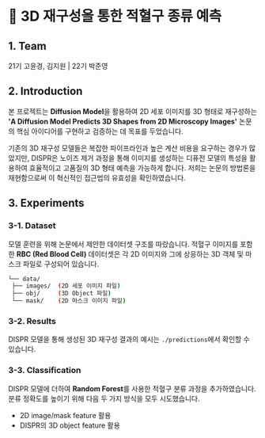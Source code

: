 # 🔬 3D 재구성을 통한 적혈구 종류 예측

## 1. Team
21기 고윤경, 김지원 | 22기 박준영

## 2. Introduction

본 프로젝트는 **Diffusion Model**을 활용하여 2D 세포 이미지를 3D 형태로 재구성하는 **'A Diffusion Model Predicts 3D Shapes from 2D Microscopy Images'** 논문의 핵심 아이디어를 구현하고 검증하는 데 목표를 두었습니다.

기존의 3D 재구성 모델들은 복잡한 파이프라인과 높은 계산 비용을 요구하는 경우가 많았지만, DISPR은 노이즈 제거 과정을 통해 이미지를 생성하는 디퓨전 모델의 특성을 활용하여 효율적이고 고품질의 3D 형태 예측을 가능하게 합니다. 저희는 논문의 방법론을 재현함으로써 이 혁신적인 접근법의 유효성을 확인하였습니다.

## 3. Experiments

### 3-1. Dataset

모델 훈련을 위해 논문에서 제안한 데이터셋 구조를 따랐습니다. 적혈구 이미지를 포함한 **RBC (Red Blood Cell)** 데이터셋은 각 2D 이미지와 그에 상응하는 3D 객체 및 마스크 파일로 구성되어 있습니다.

```bash
└── data/
 ├── images/  (2D 세포 이미지 파일)
 ├── obj/     (3D Object 파일)
 └── mask/    (2D 마스크 이미지 파일)
```
### 3-2. Results

DISPR 모델을 통해 생성된 3D 재구성 결과의 예시는 `./predictions`에서 확인할 수 있습니다.

### 3-3. Classification

DISPR 모델에 더하여 **Random Forest**를 사용한 적혈구 분류 과정을 추가하였습니다. 분류 정확도를 높이기 위해 다음 두 가지 방식을 모두 시도했습니다.
- 2D image/mask feature 활용
- DISPR의 3D object feature 활용

